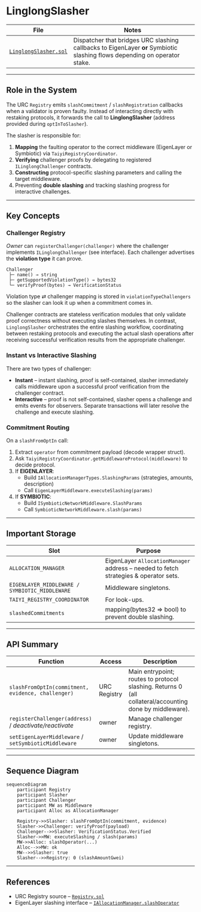 # LinglongSlasher

| File | Notes |
| ---- | ----- |
| [`LinglongSlasher.sol`](../src/slasher/LinglongSlasher.sol) | Dispatcher that bridges URC slashing callbacks to EigenLayer **or** Symbiotic slashing flows depending on operator stake. |

---

## Role in the System
The URC `Registry` emits `slashCommitment` / `slashRegistration` callbacks when a validator is proven faulty. Instead of interacting directly with restaking protocols, it forwards the call to **LinglongSlasher** (address provided during `optInToSlasher`).

The slasher is responsible for:

1. **Mapping** the faulting operator to the correct middleware (EigenLayer or Symbiotic) via `TaiyiRegistryCoordinator`.
2. **Verifying** challenger proofs by delegating to registered `ILinglongChallenger` contracts.
3. **Constructing** protocol-specific slashing parameters and calling the target middleware.
4. Preventing **double slashing** and tracking slashing progress for interactive challenges.

---

## Key Concepts

### Challenger Registry
*Owner* can `registerChallenger(challenger)` where the challenger implements `ILinglongChallenger` (see interface). Each challenger advertises the **violation type** it can prove.

```
Challenger
 ├─ name() → string
 ├─ getSupportedViolationType() → bytes32
 └─ verifyProof(bytes) → VerificationStatus
```

Violation type ⇄ challenger mapping is stored in `violationTypeChallengers` so the slasher can look it up when a commitment comes in.

Challenger contracts are stateless verification modules that only validate proof correctness without executing slashes themselves. In contrast, `LinglongSlasher` orchestrates the entire slashing workflow, coordinating between restaking protocols and executing the actual slash operations after receiving successful verification results from the appropriate challenger.

### Instant vs Interactive Slashing
There are two types of challenger:

* **Instant** – instant slashing, proof is self-contained, slasher immediately calls middleware upon a successful proof verification from the challenger contract.
* **Interactive** – proof is not self-contained, slasher opens a challenge and emits events for observers. Separate transactions will later resolve the challenge and execute slashing.

### Commitment Routing
On a `slashFromOptIn` call:

1. Extract `operator` from commitment payload (decode wrapper struct).
2. Ask `TaiyiRegistryCoordinator.getMiddlewareProtocol(middleware)` to decide protocol.
3. If **EIGENLAYER**:
   * Build `IAllocationManagerTypes.SlashingParams` (strategies, amounts, description)
   * Call `EigenLayerMiddleware.executeSlashing(params)`
4. If **SYMBIOTIC**:
   * Build `ISymbioticNetworkMiddleware.SlashParams`
   * Call `SymbioticNetworkMiddleware.slash(params)`

---

## Important Storage
| Slot | Purpose |
| ---- | ------- |
| `ALLOCATION_MANAGER` | EigenLayer `AllocationManager` address – needed to fetch strategies & operator sets. |
| `EIGENLAYER_MIDDLEWARE / SYMBIOTIC_MIDDLEWARE` | Middleware singletons. |
| `TAIYI_REGISTRY_COORDINATOR` | For look-ups. |
| `slashedCommitments` | mapping(bytes32 ⇒ bool) to prevent double slashing. |

---

## API Summary

| Function | Access | Description |
| -------- | ------ | ----------- |
| `slashFromOptIn(commitment, evidence, challenger)` | URC Registry | Main entrypoint; routes to protocol slashing. Returns 0 (all collateral/accounting done by middleware). |
| `registerChallenger(address)` / *deactivate/reactivate* | owner | Manage challenger registry. |
| `setEigenLayerMiddleware` / `setSymbioticMiddleware` | owner | Update middleware singletons. |

---

## Sequence Diagram

```mermaid
sequenceDiagram
    participant Registry
    participant Slasher
    participant Challenger
    participant MW as Middleware
    participant Alloc as AllocationManager

    Registry->>Slasher: slashFromOptIn(commitment, evidence)
    Slasher->>Challenger: verifyProof(payload)
    Challenger-->>Slasher: VerificationStatus.Verified
    Slasher->>MW: executeSlashing / slash(params)
    MW->>Alloc: slashOperator(...)
    Alloc-->>MW: ok
    MW-->>Slasher: true
    Slasher-->>Registry: 0 (slashAmountGwei)
```

---

## References
* URC Registry source – [`Registry.sol`](../lib/urc/src/Registry.sol)  
* EigenLayer slashing interface – [`IAllocationManager.slashOperator`](https://github.com/Layr-Labs/eigenlayer-middleware-contracts/blob/main/src/contracts/core/AllocationManager.sol) 